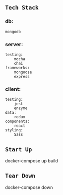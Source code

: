 ## `Tech Stack`
### db:
	mongodb

### server:
	testing:
		mocha
		chai
	frameworks:
		mongoose
		express

### client:
	testing:
		jest
		enzyme
	data:
		redux
	components:
		react
	styling:
		Sass

## `Start Up`
docker-compose up build

## `Tear Down`
docker-compose down
